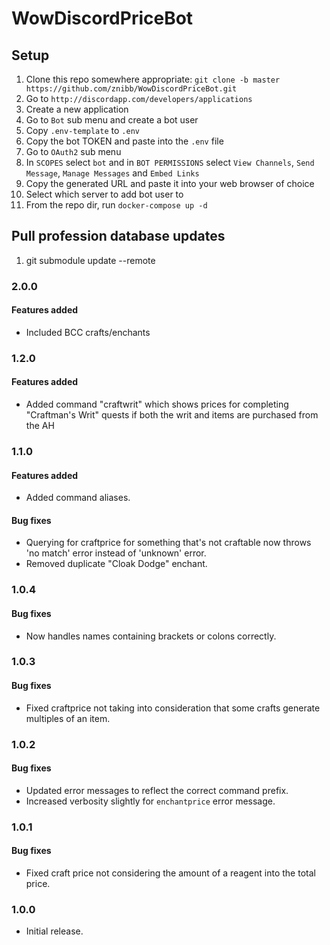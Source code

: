 # WowDiscordPriceBot

## Setup
1. Clone this repo somewhere appropriate: `git clone -b master https://github.com/znibb/WowDiscordPriceBot.git`
1. Go to `http://discordapp.com/developers/applications`
1. Create a new application
1. Go to `Bot` sub menu and create a bot user
1. Copy `.env-template` to `.env`
1. Copy the bot TOKEN and paste into the `.env` file
1. Go to `OAuth2` sub menu
1. In `SCOPES` select `bot` and in `BOT PERMISSIONS` select `View Channels`, `Send Message`, `Manage Messages` and `Embed Links`
1. Copy the generated URL and paste it into your web browser of choice
1. Select which server to add bot user to
1. From the repo dir, run `docker-compose up -d`

## Pull profession database updates
1. git submodule update --remote

### 2.0.0
#### Features added
- Included BCC crafts/enchants

### 1.2.0
#### Features added
- Added command "craftwrit" which shows prices for completing "Craftman's Writ" quests if both the writ and items are purchased from the AH

### 1.1.0
#### Features added
- Added command aliases.

#### Bug fixes
- Querying for craftprice for something that's not craftable now throws 'no match' error instead of 'unknown' error.
- Removed duplicate "Cloak Dodge" enchant.

### 1.0.4
#### Bug fixes
- Now handles names containing brackets or colons correctly.

### 1.0.3
#### Bug fixes
- Fixed craftprice not taking into consideration that some crafts generate multiples of an item.

### 1.0.2
#### Bug fixes
- Updated error messages to reflect the correct command prefix.
- Increased verbosity slightly for `enchantprice` error message.

### 1.0.1
#### Bug fixes
- Fixed craft price not considering the amount of a reagent into the total price.

### 1.0.0
- Initial release.
